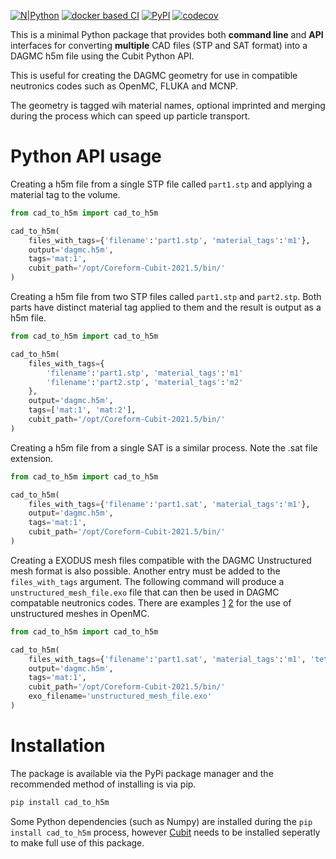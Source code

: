 [![N|Python](https://www.python.org/static/community_logos/python-powered-w-100x40.png)](https://www.python.org)
[![docker based CI](https://github.com/svalinn/cad_to_h5m/actions/workflows/docker_ci.yml/badge.svg)](https://github.com/svalinn/cad_to_h5m/actions/workflows/docker_ci.yml)
[![PyPI](https://img.shields.io/pypi/v/cad-to-h5m?color=brightgreen&label=pypi&logo=grebrightgreenen&logoColor=green)](https://pypi.org/project/cad-to-h5m/)
[![codecov](https://codecov.io/gh/svalinn/cad_to_h5m/branch/main/graph/badge.svg)](https://codecov.io/gh/svalinn/cad_to_h5m)

This is a minimal Python package that provides both **command line** and
**API** interfaces for converting **multiple** CAD files (STP and SAT format)
into a DAGMC h5m file using the Cubit Python API.

This is useful for creating the DAGMC geometry for use in compatible neutronics
codes such as OpenMC, FLUKA and MCNP.

The geometry is tagged wih material names, optional imprinted and merging
during the process which can speed up particle transport.

<!-- 
# Command line usage

Perhaps the most common use of this program is to convert a STP file into
DAGMC geometry.
```bash
cad-to-h5m -i part1.stp -o dagmc.h5m -t mat:1 -c /opt/Coreform-Cubit-2021.5/bin/
```

- the ```-i``` or ```--input``` argument specifies the input CAD filename(s)
- the ```-o``` or ```--output``` argument specifies the output h5m filename
- the ```-t``` or ```--tags``` argument specifies the tags to apply to the CAD volumes.
- the ```-c``` or ```--cubit``` argument specifies the path to the Cubit python3 folder
- the ```-v``` or ```--verbose``` argument enables (true) or disables (false) the printing of additional details

Multiple STP or SAT files can also be combined and converted into a DAGMC
geometry. This example combines two STP files into a single geometry with
seperate material tags for each STP file and saves the result as a h5m file.

```bash
cad-to-h5m -i part1.stp part2.stp -o dagmc.h5m -t mat:1 mat:2 -c /opt/Coreform-Cubit-2021.5/bin/
```

It is also possible to convert .sat files in the following way.

```bash
cad-to-h5m -i part1.sat -o dagmc.h5m -t mat:1 -c /opt/Coreform-Cubit-2021.5/bin/
``` -->

# Python API usage

Creating a h5m file from a single STP file called ```part1.stp``` and applying
a material tag to the volume.

```python
from cad_to_h5m import cad_to_h5m

cad_to_h5m(
    files_with_tags={'filename':'part1.stp', 'material_tags':'m1'},
    output='dagmc.h5m',
    tags='mat:1',
    cubit_path='/opt/Coreform-Cubit-2021.5/bin/'
)
```

Creating a h5m file from two STP files called ```part1.stp``` and ```part2.stp```.
Both parts have distinct material tag applied to them and the result is output
as a h5m file.

```python
from cad_to_h5m import cad_to_h5m

cad_to_h5m(
    files_with_tags={
        'filename':'part1.stp', 'material_tags':'m1'
        'filename':'part2.stp', 'material_tags':'m2'
    },
    output='dagmc.h5m',
    tags=['mat:1', 'mat:2'],
    cubit_path='/opt/Coreform-Cubit-2021.5/bin/'
)
```

Creating a h5m file from a single SAT is a similar process. Note the .sat file
extension.

```python
from cad_to_h5m import cad_to_h5m

cad_to_h5m(
    files_with_tags={'filename':'part1.sat', 'material_tags':'m1'},
    output='dagmc.h5m',
    tags='mat:1',
    cubit_path='/opt/Coreform-Cubit-2021.5/bin/'
)
```

Creating a EXODUS mesh files compatible with the DAGMC Unstructured  mesh format
is also possible. Another entry must be added to the ```files_with_tags```
argument. The following command will produce a ```unstructured_mesh_file.exo```
file that can then be used in DAGMC compatable neutronics codes. There are examples
[1](https://docs.openmc.org/en/latest/examples/unstructured-mesh-part-i.html)
[2](https://docs.openmc.org/en/latest/examples/unstructured-mesh-part-ii.html) 
for the use of unstructured meshes in OpenMC.

```python
from cad_to_h5m import cad_to_h5m

cad_to_h5m(
    files_with_tags={'filename':'part1.sat', 'material_tags':'m1', 'tet_mesh': 'size 0.5'},
    output='dagmc.h5m',
    tags='mat:1',
    cubit_path='/opt/Coreform-Cubit-2021.5/bin/'
    exo_filename='unstructured_mesh_file.exo'
)
```

# Installation

The package is available via the PyPi package manager and the recommended
method of installing is via pip.
```bash
pip install cad_to_h5m
```

Some Python dependencies (such as Numpy) are installed during the ```pip install cad_to_h5m``` process, however [Cubit](https://coreform.com/products/coreform-cubit/) needs
to be installed seperatly to make full use of this package.
